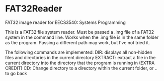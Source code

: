 # FAT32Reader
FAT32 image reader for EECS3540: Systems Programming

This is a FAT32 file system reader. Must be passed a .img file of a FAT32 system in the command line. 
Works when the .img file is in the same folder as the program. Passing a different path may work, but I've not tried it.

The following commands are implemented:
    DIR: displays all non-hidden files and directories in the current directory
    EXTRACT: extract a file in the current directory into the directory that the program is running in
    (EXTRA CREDIT) CD: Change directory to a directory within the current folder, or .. to go back
